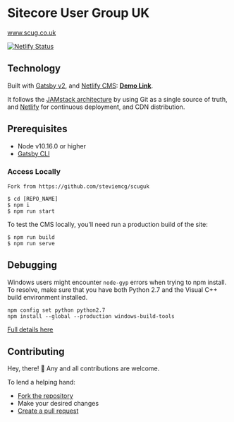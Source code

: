 
# Sitecore User Group UK

<a href="https://scug.co.uk/">www.scug.co.uk</a>

[![Netlify Status](https://api.netlify.com/api/v1/badges/b654c94e-08a6-4b79-b443-7837581b1d8d/deploy-status)](https://app.netlify.com/sites/gatsby-starter-netlify-cms-ci/deploys)

## Technology
Built with [Gatsby v2](https://www.gatsbyjs.org/blog/2018-09-17-gatsby-v2/), and [Netlify CMS](https://www.netlifycms.org): **[Demo Link](https://gatsby-netlify-cms.netlify.com/)**.

It follows the [JAMstack architecture](https://jamstack.org) by using Git as a single source of truth, and [Netlify](https://www.netlify.com) for continuous deployment, and CDN distribution.

## Prerequisites

- Node v10.16.0 or higher
- [Gatsby CLI](https://www.gatsbyjs.org/docs/)

### Access Locally
```
Fork from https://github.com/steviemcg/scuguk 

$ cd [REPO_NAME]  
$ npm i  
$ npm run start
```
To test the CMS locally, you'll need run a production build of the site:
```
$ npm run build
$ npm run serve
```

## Debugging
Windows users might encounter ```node-gyp``` errors when trying to npm install.
To resolve, make sure that you have both Python 2.7 and the Visual C++ build environment installed.
```
npm config set python python2.7
npm install --global --production windows-build-tools
```

[Full details here](https://www.npmjs.com/package/node-gyp 'NPM node-gyp page')

## Contributing

Hey, there! 👋 Any and all contributions are welcome.

To lend a helping hand:

- [Fork the repository](https://help.github.com/articles/fork-a-repo/)
- Make your desired changes
- [Create a pull request](https://help.github.com/articles/creating-a-pull-request/)
